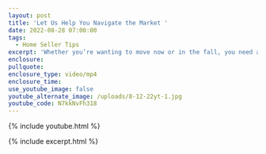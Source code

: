 ```yaml
---
layout: post
title: 'Let Us Help You Navigate the Market '
date: 2022-08-28 07:00:00
tags:
  - Home Seller Tips
excerpt: 'Whether you’re wanting to move now or in the fall, you need a plan. '
enclosure:
pullquote:
enclosure_type: video/mp4
enclosure_time:
use_youtube_image: false
youtube_alternate_image: /uploads/8-12-22yt-1.jpg
youtube_code: N7kkNvFh318
---
```

{% include youtube.html %}

{% include excerpt.html %}

&nbsp;